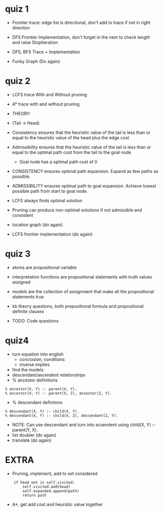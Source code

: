 # quiz 1
- Frontier trace: edge list is directional, don't add to trace if not in right direction
- DFS Frontier Implementation, don't forget in the next to check length and raise StopIteration 

- DFS, BFS Trace + Implementation 
- Funky Graph (Do again)


# quiz 2
- LCFS trace With and Without pruning
- A* trace with and without pruning

- THEORY:
- (Tail -> Head)
- Consistency ensures that the heuristic value of the tail is less than or equal to the heuristic value of the head plus the edge cost
- Admissibility ensures that the heuristic value of the tail is less than or equal to the optimal path cost from the tail to the goal node
  - Goal node has a optimal path cost of 0
- CONSISTENCY ensures optimal path expansion. Expand as few paths as possible.
- ADMISSIBILITY ensures optimal path to goal expansion. Achieve lowest possible path from start to goal node.
- LCFS always finds optimal solution
- Pruning can produce non-optimal solutions if not admissible and consistent

- location graph (do again)
- LCFS frontier implementation (do again)


# quiz 3
- atoms are propositional variable
- interpretation functions are propositional statements with truth values assigned
- models are the collection of assignment that make all the propositional statements true

- kb theory questions, both propositional formula and propositional definite clauses

- TODO: Code questions

# quiz4
- turn equation into english
  - conclusion, conditions
  - inverse implies
- find the models
- descendant/ascendent relationships
- % ancestor definitions
```
% ancestor(X, Y) :- parent(X, Y).
% ancestor(X, Y) :- parent(X, Z), ancestor(Z, Y).
```
- % descendant definitons
```
% descendant(X, Y) :- child(X, Y).
% descendant(X, Y) :- child(X, Z), descendant(Z, Y).
```
- NOTE: Can use descendant and turn into acsendent using child(X, Y) :- parent(Y, X).
- list doubler (do again)
- translate (do again)


# EXTRA
- Pruning, implement, add to set considered
```            
    if head not in self.visited:
        self.visited.add(head)
        self.expanded.append(path)
        return path
```
- A*, get add cost and heuristic value together